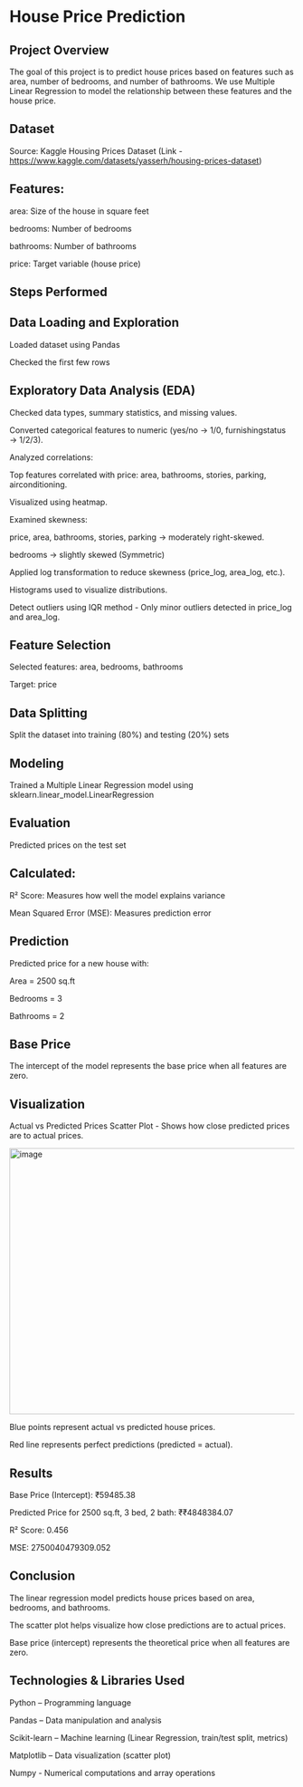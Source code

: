 # House Price Prediction

## Project Overview

The goal of this project is to predict house prices based on features such as area, number of bedrooms, and number of bathrooms. We use Multiple Linear Regression to model the relationship between these features and the house price.

## Dataset

Source: Kaggle Housing Prices Dataset (Link - https://www.kaggle.com/datasets/yasserh/housing-prices-dataset)

## Features:

area: Size of the house in square feet

bedrooms: Number of bedrooms

bathrooms: Number of bathrooms

price: Target variable (house price)

## Steps Performed

## Data Loading and Exploration

Loaded dataset using Pandas

Checked the first few rows

## Exploratory Data Analysis (EDA)

Checked data types, summary statistics, and missing values.

Converted categorical features to numeric (yes/no → 1/0, furnishingstatus → 1/2/3).

Analyzed correlations:

Top features correlated with price: area, bathrooms, stories, parking, airconditioning.

Visualized using heatmap.

Examined skewness:

price, area, bathrooms, stories, parking → moderately right-skewed.

bedrooms → slightly skewed (Symmetric)

Applied log transformation to reduce skewness (price_log, area_log, etc.).

Histograms used to visualize distributions.

Detect outliers using IQR method - Only minor outliers detected in price_log and area_log.

## Feature Selection

Selected features: area, bedrooms, bathrooms

Target: price

## Data Splitting

Split the dataset into training (80%) and testing (20%) sets

## Modeling

Trained a Multiple Linear Regression model using sklearn.linear_model.LinearRegression

## Evaluation

Predicted prices on the test set

## Calculated:

R² Score: Measures how well the model explains variance

Mean Squared Error (MSE): Measures prediction error

## Prediction

Predicted price for a new house with:

Area = 2500 sq.ft

Bedrooms = 3

Bathrooms = 2

## Base Price

The intercept of the model represents the base price when all features are zero.

## Visualization

Actual vs Predicted Prices Scatter Plot - Shows how close predicted prices are to actual prices.

<img width="536" height="470" alt="image" src="https://github.com/user-attachments/assets/700ea4a0-1afd-46ff-9370-499953a46f43" />

Blue points represent actual vs predicted house prices.

Red line represents perfect predictions (predicted = actual).

## Results

Base Price (Intercept):  ₹59485.38

Predicted Price for 2500 sq.ft, 3 bed, 2 bath: ₹₹4848384.07

R² Score: 0.456

MSE: 2750040479309.052

## Conclusion

The linear regression model predicts house prices based on area, bedrooms, and bathrooms.

The scatter plot helps visualize how close predictions are to actual prices.

Base price (intercept) represents the theoretical price when all features are zero.

## Technologies & Libraries Used

Python – Programming language

Pandas – Data manipulation and analysis

Scikit-learn – Machine learning (Linear Regression, train/test split, metrics)

Matplotlib – Data visualization (scatter plot)

Numpy - Numerical computations and array operations
